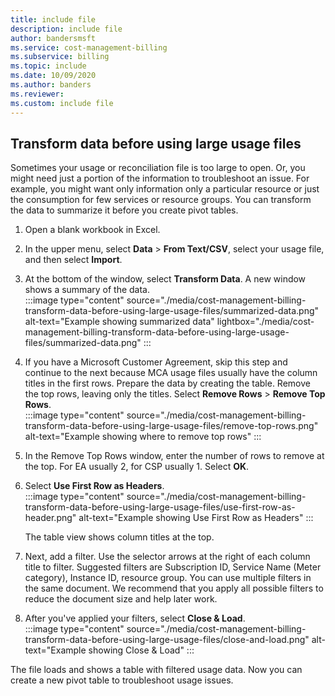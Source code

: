 ```yaml
---
title: include file
description: include file
author: bandersmsft
ms.service: cost-management-billing
ms.subservice: billing
ms.topic: include
ms.date: 10/09/2020
ms.author: banders
ms.reviewer: 
ms.custom: include file
---
```


## Transform data before using large usage files

Sometimes your usage or reconciliation file is too large to open. Or, you might need just a portion of the information to troubleshoot an issue. For example, you might want only information only a particular resource or just the consumption for few services or resource groups. You can transform the data to summarize it before you create pivot tables.

1. Open a blank workbook in Excel.
1. In the upper menu, select **Data** > **From Text/CSV**, select your usage file, and then select **Import**.
1. At the bottom of the window, select **Transform Data**. A new window shows a summary of the data.  
    :::image type="content" source="./media/cost-management-billing-transform-data-before-using-large-usage-files/summarized-data.png" alt-text="Example showing summarized data" lightbox="./media/cost-management-billing-transform-data-before-using-large-usage-files/summarized-data.png" :::
1. If you have a Microsoft Customer Agreement, skip this step and continue to the next because MCA usage files usually have the column titles in the first rows. Prepare the data by creating the table. Remove the top rows, leaving only the titles. Select **Remove Rows** > **Remove Top Rows**.  
     :::image type="content" source="./media/cost-management-billing-transform-data-before-using-large-usage-files/remove-top-rows.png" alt-text="Example showing where to remove top rows" :::
1. In the Remove Top Rows window, enter the number of rows to remove at the top. For EA usually 2, for CSP usually 1. Select **OK**.
1. Select **Use First Row as Headers**.  
    :::image type="content" source="./media/cost-management-billing-transform-data-before-using-large-usage-files/use-first-row-as-header.png" alt-text="Example showing Use First Row as Headers" :::
    
    The table view shows column titles at the top.
1. Next, add a filter. Use the selector arrows at the right of each column title to filter. Suggested filters are Subscription ID, Service Name (Meter category), Instance ID, resource group. You can use multiple filters in the same document. We recommend that you apply all possible filters to reduce the document size and help later work.
1. After you've applied your filters, select **Close & Load**.  
    :::image type="content" source="./media/cost-management-billing-transform-data-before-using-large-usage-files/close-and-load.png" alt-text="Example showing Close & Load" :::

The file loads and shows a table with filtered usage data. Now you can create a new pivot table to troubleshoot usage issues.